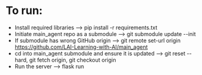 # To run:

- Install required libraries --> pip install -r requirements.txt
- Initiate main_agent repo as a submodule --> git submodule update --init
- If submodule has wrong GitHub origin --> git remote set-url origin https://github.com/LAI-Learning-with-AI/main_agent
- cd into main_agent submodule and ensure it is updated --> git reset --hard, git fetch origin, git checkout origin
- Run the server --> flask run
